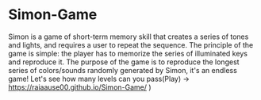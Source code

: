 # Simon-Game
Simon is a game of short-term memory skill that creates a series of tones and lights, and requires a user to repeat the sequence.
The principle of the game is simple: the player has to memorize the series of illuminated keys and reproduce it.
The purpose of the game is to reproduce the longest series of colors/sounds randomly generated by Simon, it's an endless game!
Let's see how many levels can you pass(Play) -> https://raiaause00.github.io/Simon-Game/ )
